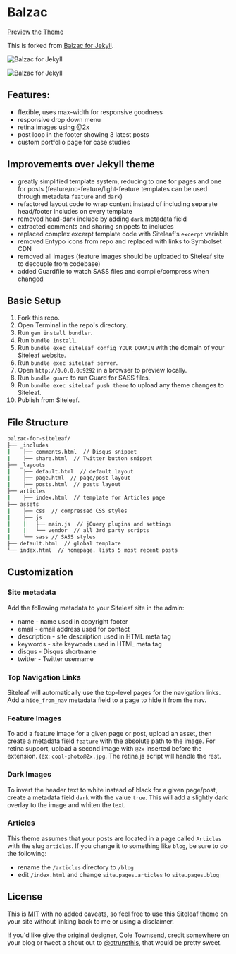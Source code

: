 # Balzac

[Preview the Theme](http://balzac.siteleaf.net/)

This is forked from [Balzac for Jekyll](https://github.com/ColeTownsend/Balzac-for-Jekyll).

![Balzac for Jekyll](http://cl.ly/Qdzo/Screen%20Shot%202013-08-05%20at%205.35.11%20PM.jpg)

![Balzac for Jekyll](http://cl.ly/Qdyh/Screen%20Shot%202013-08-05%20at%205.30.01%20PM.jpg)

## Features:

- flexible, uses max-width for responsive goodness
- responsive drop down menu
- retina images using @2x
- post loop in the footer showing 3 latest posts
- custom portfolio page for case studies

## Improvements over Jekyll theme

- greatly simplified template system, reducing to one for pages and one for posts (feature/no-feature/light-feature templates can be used through metadata `feature` and `dark`)
- refactored layout code to wrap content instead of including separate head/footer includes on every template
- removed head-dark include by adding `dark` metadata field
- extracted comments and sharing snippets to includes
- replaced complex excerpt template code with Siteleaf's `excerpt` variable
- removed Entypo icons from repo and replaced with links to Symbolset CDN
- removed all images (feature images should be uploaded to Siteleaf site to decouple from codebase)
- added Guardfile to watch SASS files and compile/compress when changed

## Basic Setup

1. Fork this repo.
2. Open Terminal in the repo's directory.
2. Run `gem install bundler`.
3. Run `bundle install`.
4. Run `bundle exec siteleaf config YOUR_DOMAIN` with the domain of your Siteleaf website.
5. Run `bundle exec siteleaf server`.
6. Open `http://0.0.0.0:9292` in a browser to preview locally.
7. Run `bundle guard` to run Guard for SASS files.
8. Run `bundle exec siteleaf push theme` to upload any theme changes to Siteleaf.
9. Publish from Siteleaf.

## File Structure
 
``` bash
balzac-for-siteleaf/
├── _includes
|    ├── comments.html  // Disqus snippet
|    ├── share.html  // Twitter button snippet
├── _layouts
|    ├── default.html  // default layout
|    ├── page.html  // page/post layout
|    ├── posts.html  // posts layout
├── articles
|    ├── index.html  // template for Articles page
├── assets
|    ├── css  // compressed CSS styles
|    ├── js
|    |   ├── main.js  // jQuery plugins and settings
|    |   └── vendor  // all 3rd party scripts
|    └── sass // SASS styles
├── default.html  // global template
└── index.html  // homepage. lists 5 most recent posts
```

## Customization

### Site metadata

Add the following metadata to your Siteleaf site in the admin:

- name - name used in copyright footer
- email - email address used for contact
- description - site description used in HTML meta tag
- keywords - site keywords used in HTML meta tag
- disqus - Disqus shortname
- twitter - Twitter username

### Top Navigation Links

Siteleaf will automatically use the top-level pages for the navigation links. Add a `hide_from_nav` metadata field to a page to hide it from the nav.

### Feature Images

To add a feature image for a given page or post, upload an asset, then create a metadata field `feature` with the absolute path to the image. For retina support, upload a second image with `@2x` inserted before the extension. (ex: `cool-photo@2x.jpg`. The retina.js script will handle the rest.

### Dark Images

To invert the header text to white instead of black for a given page/post, create a metadata field `dark` with the value `true`. This will add a slightly dark overlay to the image and whiten the text.

### Articles

This theme assumes that your posts are located in a page called `Articles` with the slug `articles`. If you change it to something like `blog`, be sure to do the following:

- rename the `/articles` directory to `/blog`
- edit `/index.html` and change `site.pages.articles` to `site.pages.blog`

## License

This is [MIT](LICENSE) with no added caveats, so feel free to use this Siteleaf theme on your site without linking back to me or using a disclaimer. 

If you'd like give the original designer, Cole Townsend, credit somewhere on your blog or tweet a shout out to
[@ctrunsthis](https://twitter.com/ctrunsthis), that would be pretty sweet.
